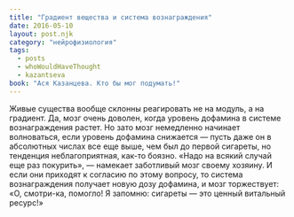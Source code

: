 ```yaml
---
title: "Градиент вещества и система вознаграждения"
date: 2016-05-10
layout: post.njk
category: "нейрофизиология"
tags:
  - posts
  - whoWouldHaveThought
  - kazantseva
book: "Ася Казанцева. Кто бы мог подумать!"
---
```


Живые существа вообще склонны реагировать не на модуль, а на градиент. Да, мозг очень доволен, когда уровень дофамина в системе вознаграждения растет. Но зато мозг немедленно начинает волноваться, если уровень дофамина снижается — пусть даже он в абсолютных числах все еще выше, чем был до первой сигареты, но тенденция неблагоприятная, как-то боязно. «Надо на всякий случай еще раз покурить», — намекает заботливый мозг своему хозяину. И если они приходят к согласию по этому вопросу, то система вознаграждения получает новую дозу дофамина, и мозг торжествует: «О, смотри-ка, помогло! Я запомню: сигареты — это ценный витальный ресурс!»
